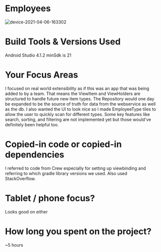 # Employees

![device-2021-04-06-163302](https://user-images.githubusercontent.com/6844125/113801936-acd66480-970e-11eb-97ee-a88b7d939964.png)

# Build Tools & Versions Used
Android Studio 4.1.2
minSdk is 21

# Your Focus Areas
I focused on real world extensibility as if this was an app that was being added to by a team.
That means the ViewItem and ViewHolders are structured to handle future new item types. The Repository
would one day be expanded to be the source of truth for data from the webservice as well as the db.
I also wanted the UI to look nice so I made EmployeeType tiles to allow the user to quickly scan
for different types. Some key features like search, sorting, and filtering are not implemented
yet but those would've definitely been helpful too.

# Copied-in code or copied-in dependencies
I referred to code from Crew especially for setting up viewbinding and referring to which gradle library
versions we used. Also used StackOverflow.

# Tablet / phone focus?
Looks good on either

# How long you spent on the project?
~5 hours
